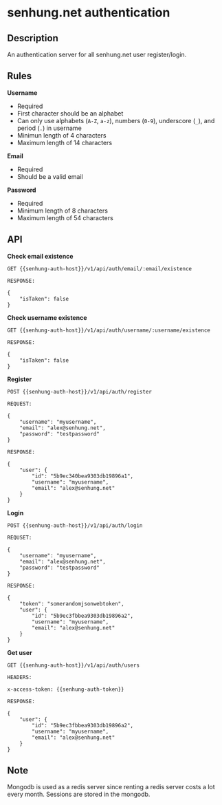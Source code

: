 # senhung.net authentication

## Description

An authentication server for all senhung.net user register/login.

## Rules

**Username**

 - Required
 - First character should be an alphabet
 - Can only use alphabets (`A-Z`, `a-z`), numbers (`0-9`), underscore (`_`), and period (`.`) in username
 - Minimun length of 4 characters
 - Maximum length of 14 characters

**Email**

 - Required
 - Should be a valid email

**Password**

 - Required
 - Minimum length of 8 characters
 - Maximum length of 54 characters

## API

**Check email existence**

```
GET {{senhung-auth-host}}/v1/api/auth/email/:email/existence

RESPONSE:

{
    "isTaken": false
}
```

**Check username existence**

```
GET {{senhung-auth-host}}/v1/api/auth/username/:username/existence

RESPONSE:

{
    "isTaken": false
}
```

**Register**

```
POST {{senhung-auth-host}}/v1/api/auth/register

REQUEST:

{
    "username": "myusername",
    "email": "alex@senhung.net",
    "password": "testpassword"
}

RESPONSE:

{
    "user": {
        "id": "5b9ec340bea9303db19896a1",
        "username": "myusername",
        "email": "alex@senhung.net"
    }
}
```

**Login**

```
POST {{senhung-auth-host}}/v1/api/auth/login

REQUSET:

{
    "username": "myusername",
    "email": "alex@senhung.net",
    "password": "testpassword"
}

RESPONSE:

{
    "token": "somerandomjsonwebtoken",
    "user": {
        "id": "5b9ec3fbbea9303db19896a2",
        "username": "myusername",
        "email": "alex@senhung.net"
    }
}
```

**Get user**

```
GET {{senhung-auth-host}}/v1/api/auth/users

HEADERS:

x-access-token: {{senhung-auth-token}}

RESPONSE:

{
    "user": {
        "id": "5b9ec3fbbea9303db19896a2",
        "username": "myusername",
        "email": "alex@senhung.net"
    }
}
```

## Note

Mongodb is used as a redis server since renting a redis server costs a lot every month. Sessions are stored in the mongodb.
